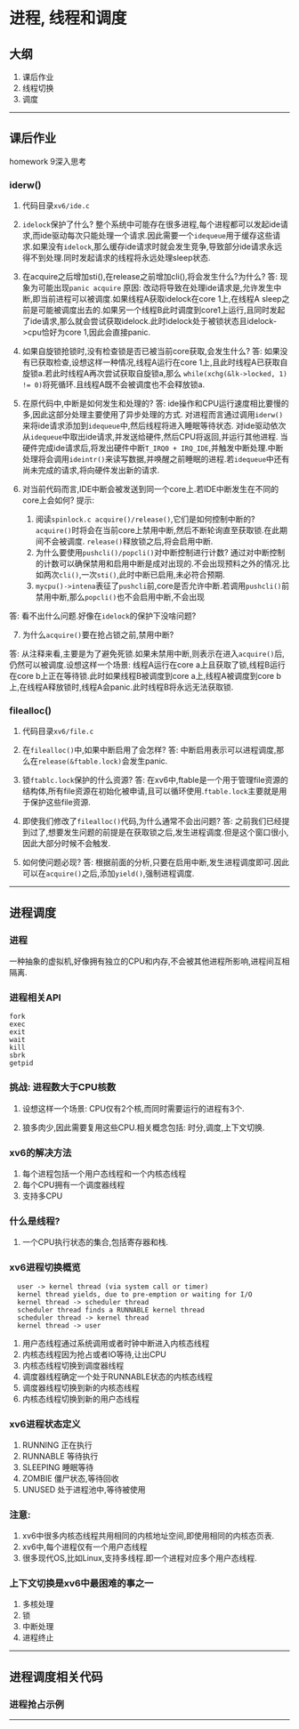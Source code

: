 # 进程, 线程和调度

## 大纲
1. 课后作业
2. 线程切换
3. 调度

---

## 课后作业
homework 9深入思考

### iderw()
1. 代码目录`xv6/ide.c`

2. `idelock`保护了什么?
    整个系统中可能存在很多进程,每个进程都可以发起ide请求,而ide驱动每次只能处理一个请求.因此需要一个`idequeue`用于缓存这些请求.如果没有`idelock`,那么缓存ide请求时就会发生竞争,导致部分ide请求永远得不到处理.同时发起请求的线程将永远处理sleep状态.

3. 在acquire之后增加sti(),在release之前增加cli(),将会发生什么?为什么?
答:  现象为可能出现`panic acquire`
    原因: 改动将导致在处理ide请求是,允许发生中断,即当前进程可以被调度.如果线程A获取idelock在core 1上,在线程A sleep之前是可能被调度出去的.如果另一个线程B此时调度到core1上运行,且同时发起了ide请求,那么就会尝试获取idelock.此时idelock处于被锁状态且idelock->cpu恰好为core 1,因此会直接panic.

4. 如果自旋锁抢锁时,没有检查锁是否已被当前core获取,会发生什么?
答:  如果没有已获取检查,设想这样一种情况,线程A运行在core 1上,且此时线程A已获取自旋锁a.若此时线程A再次尝试获取自旋锁a,那么
`while(xchg(&lk->locked, 1) != 0)`将死循环.且线程A既不会被调度也不会释放锁a.

5. 在原代码中,中断是如何发生和处理的?
答: ide操作和CPU运行速度相比要慢的多,因此这部分处理主要使用了异步处理的方式.
    对进程而言通过调用`iderw()`来将ide请求添加到`idequeue`中,然后线程将进入睡眠等待状态.
    对ide驱动依次从`idequeue`中取出ide请求,并发送给硬件,然后CPU将返回,并运行其他进程.
    当硬件完成ide请求后,将发出硬件中断`T_IRQ0 + IRQ_IDE`,并触发中断处理.中断处理将会调用`ideintr()`来读写数据,并唤醒之前睡眠的进程.若`idequeue`中还有尚未完成的请求,将向硬件发出新的请求.
    
6. 对当前代码而言,IDE中断会被发送到同一个core上.若IDE中断发生在不同的core上会如何?
提示:
    1) 阅读`spinlock.c acquire()/release()`,它们是如何控制中断的?
        `acquire()`时将会在当前core上禁用中断,然后不断轮询直至获取锁.在此期间不会被调度.
        `release()`释放锁之后,将会启用中断.
    2) 为什么要使用`pushcli()/popcli()`对中断控制进行计数?
        通过对中断控制的计数可以确保禁用和启用中断是成对出现的.不会出现预料之外的情况.比如两次`cli()`,一次`sti()`,此时中断已启用,未必符合预期.
   3)  `mycpu()->intena`表征了`pushcli`前,core是否允许中断.若调用`pushcli()`前禁用中断,那么`popcli()`也不会启用中断,不会出现
   
答: 看不出什么问题.好像在`idelock`的保护下没啥问题?

7. 为什么`acquire()`要在抢占锁之前,禁用中断?

答: 从注释来看,主要是为了避免死锁.如果未禁用中断,则表示在进入`acquire()`后,仍然可以被调度.设想这样一个场景: 线程A运行在core a上且获取了锁,线程B运行在core b上正在等待锁.此时如果线程B被调度到core a上,线程A被调度到core b上,在线程A释放锁时,线程A会panic.此时线程B将永远无法获取锁.

### filealloc()
1. 代码目录`xv6/file.c`

2. 在`filealloc()`中,如果中断启用了会怎样?
答: 中断启用表示可以进程调度,那么在`release(&ftable.lock)`会发生panic.

3. 锁`ftablc.lock`保护的什么资源?
答: 在xv6中,ftable是一个用于管理file资源的结构体,所有file资源在初始化被申请,且可以循环使用.`ftable.lock`主要就是用于保护这些file资源.

4. 即使我们修改了`filealloc()`代码,为什么通常不会出问题?
答: 之前我们已经提到过了,想要发生问题的前提是在获取锁之后,发生进程调度.但是这个窗口很小,因此大部分时候不会触发.

5. 如何使问题必现?
答: 根据前面的分析,只要在启用中断,发生进程调度即可.因此可以在`acquire()`之后,添加`yield()`,强制进程调度.

---

## 进程调度 

### 进程
一种抽象的虚拟机,好像拥有独立的CPU和内存,不会被其他进程所影响,进程间互相隔离.

### 进程相关API
```
fork
exec
exit
wait
kill
sbrk
getpid
```

### 挑战: 进程数大于CPU核数
1. 设想这样一个场景: CPU仅有2个核,而同时需要运行的进程有3个.

2. 狼多肉少,因此需要复用这些CPU.相关概念包括: 时分,调度,上下文切换.

### xv6的解决方法
1. 每个进程包括一个用户态线程和一个内核态线程
2. 每个CPU拥有一个调度器线程
3. 支持多CPU

### 什么是线程?
1. 一个CPU执行状态的集合,包括寄存器和栈.

### xv6进程切换概览
```
  user -> kernel thread (via system call or timer)
  kernel thread yields, due to pre-emption or waiting for I/O
  kernel thread -> scheduler thread
  scheduler thread finds a RUNNABLE kernel thread
  scheduler thread -> kernel thread
  kernel thread -> user
```   
1. 用户态线程通过系统调用或者时钟中断进入内核态线程
2. 内核态线程因为抢占或者IO等待,让出CPU
3. 内核态线程切换到调度器线程
4. 调度器线程确定一个处于RUNNABLE状态的内核态线程
5. 调度器线程切换到新的内核态线程
6. 内核态线程切换到新的用户态线程

### xv6进程状态定义
1. RUNNING 正在执行
2. RUNNABLE 等待执行
3. SLEEPING 睡眠等待
4. ZOMBIE 僵尸状态,等待回收
5. UNUSED 处于进程池中,等待被使用

### 注意:
1. xv6中很多内核态线程共用相同的内核地址空间,即使用相同的内核态页表.
2. xv6中,每个进程仅有一个用户态线程
3. 很多现代OS,比如Linux,支持多线程.即一个进程对应多个用户态线程.

### 上下文切换是xv6中最困难的事之一
1. 多核处理
2. 锁
3. 中断处理
4. 进程终止

---

## 进程调度相关代码

###  进程抢占示例












































---